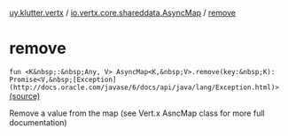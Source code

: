 [uy.klutter.vertx](../index.md) / [io.vertx.core.shareddata.AsyncMap](index.md) / [remove](.)


# remove
`fun <K&nbsp;:&nbsp;Any, V> AsyncMap<K,&nbsp;V>.remove(key:&nbsp;K): Promise<V,&nbsp;[Exception](http://docs.oracle.com/javase/6/docs/api/java/lang/Exception.html)>` [(source)](https://github.com/kohesive/klutter/blob/master/vertx3-jdk8/src/main/kotlin/uy/klutter/vertx/VertxSharedData.kt#L180)

Remove a value from the map (see Vert.x AsncMap class for more full documentation)



